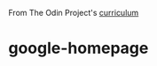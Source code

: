 From The Odin Project's [curriculum](http://www.theodinproject.com/web-development-101/html-css)

# google-homepage
